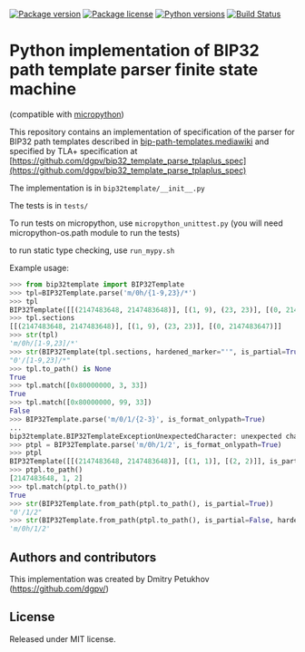 [![Package version](https://img.shields.io/pypi/v/bip32template.svg)](https://pypi.python.org/pypi/bip32template)
[![Package license](https://img.shields.io/pypi/l/bip32template.svg)](https://pypi.python.org/pypi/bip32template)
[![Python versions](https://img.shields.io/pypi/pyversions/bip32template.svg)](https://pypi.python.org/pypi/bip32template)
[![Build Status](https://api.travis-ci.org/dgpv/bip32_template_python_implementation.svg?branch=master)](https://pypi.python.org/pypi/bip32template)

# Python implementation of BIP32 path template parser finite state machine

(compatible with [micropython](https://micropython.org/))

This repository contains an implementation of specification of the parser for BIP32 path templates
described in [bip-path-templates.mediawiki](https://github.com/dgpv/bip32_template_parse_tplaplus_spec/blob/master/bip-path-templates.mediawiki)
and specified by TLA+ specification at [https://github.com/dgpv/bip32_template_parse_tplaplus_spec](https://github.com/dgpv/bip32_template_parse_tplaplus_spec)

The implementation is in `bip32template/__init__.py`

The tests is in `tests/`

To run tests on micropython, use `micropython_unittest.py` (you will need micropython-os.path module to run the tests)

to run static type checking, use `run_mypy.sh`

Example usage:

```python
>>> from bip32template import BIP32Template
>>> tpl=BIP32Template.parse('m/0h/{1-9,23}/*')
>>> tpl
BIP32Template([[(2147483648, 2147483648)], [(1, 9), (23, 23)], [(0, 2147483647)]], is_partial=False, hardened_marker="h")
>>> tpl.sections
[[(2147483648, 2147483648)], [(1, 9), (23, 23)], [(0, 2147483647)]]
>>> str(tpl)
'm/0h/[1-9,23]/*'
>>> str(BIP32Template(tpl.sections, hardened_marker="'", is_partial=True))
"0'/[1-9,23]/*"
>>> tpl.to_path() is None
True
>>> tpl.match([0x80000000, 3, 33])
True
>>> tpl.match([0x80000000, 99, 33])
False
>>> BIP32Template.parse('m/0/1/{2-3}', is_format_onlypath=True)
...
bip32template.BIP32TemplateExceptionUnexpectedCharacter: unexpected character at position 7
>>> ptpl = BIP32Template.parse('m/0h/1/2', is_format_onlypath=True)
>>> ptpl
BIP32Template([[(2147483648, 2147483648)], [(1, 1)], [(2, 2)]], is_partial=False, hardened_marker="h")
>>> ptpl.to_path()
[2147483648, 1, 2]
>>> tpl.match(ptpl.to_path())
True
>>> str(BIP32Template.from_path(ptpl.to_path(), is_partial=True))
"0'/1/2"
>>> str(BIP32Template.from_path(ptpl.to_path(), is_partial=False, hardened_marker="h"))
'm/0h/1/2'
```

## Authors and contributors

This implementation was created by Dmitry Petukhov (https://github.com/dgpv/)

## License

Released under MIT license.

